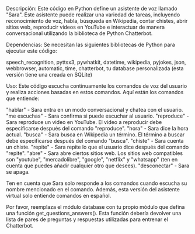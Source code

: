 Descripción:
Este código en Python define un asistente de voz llamado "Sara". Este asistente puede realizar una variedad de tareas, 
incluyendo reconocimiento de voz, habla, búsqueda en Wikipedia, contar chistes, abrir sitios web, reproducir videos en 
YouTube e interactuar de manera conversacional utilizando la biblioteca de Python Chatterbot.

Dependencias:
Se necesitan las siguientes bibliotecas de Python para ejecutar este código:

speech_recognition,
pyttsx3,
pywhatkit,
datetime,
wikipedia,
pyjokes,
json,
webbrowser,
automatic,
time,
chatterbot,
tu database personalizada (esta versión tiene una creada en SQLite)

Uso:
Este código escucha continuamente los comandos de voz del usuario y realiza acciones basadas en estos comandos. 
Aquí están los comandos que entiende:

"hablar" - Sara entra en un modo conversacional y chatea con el usuario.
"me escuchas" - Sara confirma si puede escuchar al usuario.
"reproduce" - Sara reproduce un video en YouTube. El video a reproducir debe especificarse después del comando "reproduce".
"hora" - Sara dice la hora actual.
"busca" - Sara busca en Wikipedia un término. El término a buscar debe especificarse después del comando "busca".
"chiste" - Sara cuenta un chiste.
"repite" - Sara repite lo que el usuario dice después del comando "repite".
"abre" - Sara abre ciertos sitios web. Los sitios web compatibles son "youtube", "mercadolibre", "google", 
"netflix" y "whatsapp" (ten en cuenta que puedes añadir cualquier otro que desees).
"desconectar" - Sara se apaga.

Ten en cuenta que Sara solo responde a los comandos cuando escucha su nombre mencionado en el comando. Además, 
esta versión del asistente virtual solo entiende comandos en español.

Por favor, reemplaza el módulo database con tu propio módulo que defina una función get_questions_answers(). 
Esta función debería devolver una lista de pares de preguntas y respuestas utilizadas para entrenar el Chatterbot.
